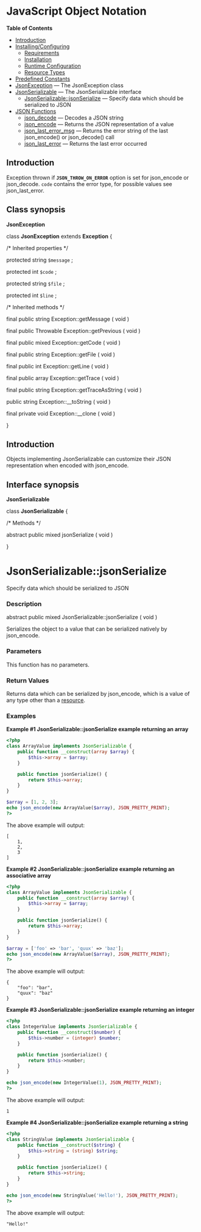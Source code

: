 JavaScript Object Notation
==========================

**Table of Contents**

-   [Introduction](/intro/json.html)
-   [Installing/Configuring](/json/setup.html)
    -   [Requirements](/json/setup.html#Requirements)
    -   [Installation](/json/setup.html#Installation)
    -   [Runtime
        Configuration](/json/setup.html#Runtime%20Configuration)
    -   [Resource Types](/json/setup.html#Resource%20Types)
-   [Predefined Constants](/json/constants.html)
-   [JsonException](/class/jsonexception.html) — The JsonException class
-   [JsonSerializable](/class/jsonserializable.html) — The
    JsonSerializable interface
    -   [JsonSerializable::jsonSerialize](/class/jsonserializable.html#JsonSerializable::jsonSerialize)
        — Specify data which should be serialized to JSON
-   [JSON Functions](/ref/json.html)
    -   [json\_decode](/ref/json.html#json_decode) — Decodes a JSON
        string
    -   [json\_encode](/ref/json.html#json_encode) — Returns the JSON
        representation of a value
    -   [json\_last\_error\_msg](/ref/json.html#json_last_error_msg) —
        Returns the error string of the last json\_encode() or
        json\_decode() call
    -   [json\_last\_error](/ref/json.html#json_last_error) — Returns
        the last error occurred

Introduction
------------

Exception thrown if **`JSON_THROW_ON_ERROR`** option is set for <span
class="function">json\_encode</span> or <span
class="function">json\_decode</span>. `code` contains the error type,
for possible values see <span class="function">json\_last\_error</span>.

Class synopsis
--------------

**JsonException**

<span class="ooclass"> class **JsonException** </span> <span
class="ooclass"> <span class="modifier">extends</span> **Exception**
</span> {

/\* Inherited properties \*/

<span class="modifier">protected</span> <span class="type">string</span>
`$message` ;

<span class="modifier">protected</span> <span class="type">int</span>
`$code` ;

<span class="modifier">protected</span> <span class="type">string</span>
`$file` ;

<span class="modifier">protected</span> <span class="type">int</span>
`$line` ;

/\* Inherited methods \*/

<span class="modifier">final</span> <span class="modifier">public</span>
<span class="type">string</span> <span
class="methodname">Exception::getMessage</span> ( <span
class="methodparam">void</span> )

<span class="modifier">final</span> <span class="modifier">public</span>
<span class="type">Throwable</span> <span
class="methodname">Exception::getPrevious</span> ( <span
class="methodparam">void</span> )

<span class="modifier">final</span> <span class="modifier">public</span>
<span class="type">mixed</span> <span
class="methodname">Exception::getCode</span> ( <span
class="methodparam">void</span> )

<span class="modifier">final</span> <span class="modifier">public</span>
<span class="type">string</span> <span
class="methodname">Exception::getFile</span> ( <span
class="methodparam">void</span> )

<span class="modifier">final</span> <span class="modifier">public</span>
<span class="type">int</span> <span
class="methodname">Exception::getLine</span> ( <span
class="methodparam">void</span> )

<span class="modifier">final</span> <span class="modifier">public</span>
<span class="type">array</span> <span
class="methodname">Exception::getTrace</span> ( <span
class="methodparam">void</span> )

<span class="modifier">final</span> <span class="modifier">public</span>
<span class="type">string</span> <span
class="methodname">Exception::getTraceAsString</span> ( <span
class="methodparam">void</span> )

<span class="modifier">public</span> <span class="type">string</span>
<span class="methodname">Exception::\_\_toString</span> ( <span
class="methodparam">void</span> )

<span class="modifier">final</span> <span
class="modifier">private</span> <span class="type">void</span> <span
class="methodname">Exception::\_\_clone</span> ( <span
class="methodparam">void</span> )

}

Introduction
------------

Objects implementing <span class="interfacename">JsonSerializable</span>
can customize their JSON representation when encoded with <span
class="function">json\_encode</span>.

Interface synopsis
------------------

**JsonSerializable**

<span class="ooclass"> class **JsonSerializable** </span> {

/\* Methods \*/

<span class="modifier">abstract</span> <span
class="modifier">public</span> <span class="type">mixed</span> <span
class="methodname">jsonSerialize</span> ( <span
class="methodparam">void</span> )

}

JsonSerializable::jsonSerialize
===============================

Specify data which should be serialized to JSON

### Description

<span class="modifier">abstract</span> <span
class="modifier">public</span> <span class="type">mixed</span> <span
class="methodname">JsonSerializable::jsonSerialize</span> ( <span
class="methodparam">void</span> )

Serializes the object to a value that can be serialized natively by
<span class="function">json\_encode</span>.

### Parameters

This function has no parameters.

### Return Values

Returns data which can be serialized by <span
class="function">json\_encode</span>, which is a value of any type other
than a
<a href="/language/types/resource.html" class="link">resource</a>.

### Examples

**Example \#1 <span
class="methodname">JsonSerializable::jsonSerialize</span> example
returning an <span class="type">array</span>**

``` php
<?php
class ArrayValue implements JsonSerializable {
    public function __construct(array $array) {
        $this->array = $array;
    }

    public function jsonSerialize() {
        return $this->array;
    }
}

$array = [1, 2, 3];
echo json_encode(new ArrayValue($array), JSON_PRETTY_PRINT);
?>
```

The above example will output:

    [
        1,
        2,
        3
    ]

**Example \#2 <span
class="methodname">JsonSerializable::jsonSerialize</span> example
returning an associative <span class="type">array</span>**

``` php
<?php
class ArrayValue implements JsonSerializable {
    public function __construct(array $array) {
        $this->array = $array;
    }

    public function jsonSerialize() {
        return $this->array;
    }
}

$array = ['foo' => 'bar', 'quux' => 'baz'];
echo json_encode(new ArrayValue($array), JSON_PRETTY_PRINT);
?>
```

The above example will output:

    {
        "foo": "bar",
        "quux": "baz"
    }

**Example \#3 <span
class="methodname">JsonSerializable::jsonSerialize</span> example
returning an <span class="type">integer</span>**

``` php
<?php
class IntegerValue implements JsonSerializable {
    public function __construct($number) {
        $this->number = (integer) $number;
    }

    public function jsonSerialize() {
        return $this->number;
    }
}

echo json_encode(new IntegerValue(1), JSON_PRETTY_PRINT);
?>
```

The above example will output:

    1

**Example \#4 <span
class="methodname">JsonSerializable::jsonSerialize</span> example
returning a <span class="type">string</span>**

``` php
<?php
class StringValue implements JsonSerializable {
    public function __construct($string) {
        $this->string = (string) $string;
    }

    public function jsonSerialize() {
        return $this->string;
    }
}

echo json_encode(new StringValue('Hello!'), JSON_PRETTY_PRINT);
?>
```

The above example will output:

    "Hello!"
